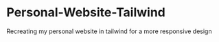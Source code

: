 # Personal-Website-Tailwind
Recreating my personal website in tailwind for a more responsive design

